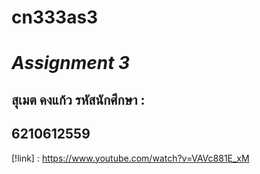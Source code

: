# cn333as3

# *Assignment 3*
## สุเมต คงแก้ว รหัสนักศึกษา : 
## 6210612559
[!link] : https://www.youtube.com/watch?v=VAVc881E_xM
